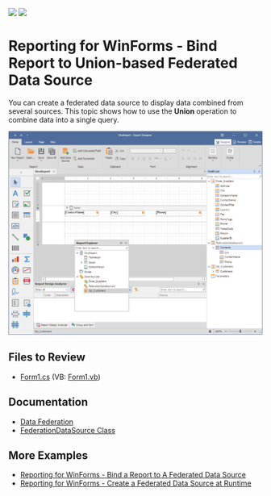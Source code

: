 <!-- default badges list -->
[![](https://img.shields.io/badge/Open_in_DevExpress_Support_Center-FF7200?style=flat-square&logo=DevExpress&logoColor=white)](https://supportcenter.devexpress.com/ticket/details/T830859)
[![](https://img.shields.io/badge/📖_How_to_use_DevExpress_Examples-e9f6fc?style=flat-square)](https://docs.devexpress.com/GeneralInformation/403183)
<!-- default badges end -->
# Reporting for WinForms - Bind Report to Union-based Federated Data Source

You can create a federated data source to display data combined from several sources. This topic shows how to use the **Union** operation to combine data into a single query.

![Report Designer - Union-based Federated Data Source](Images/screenshot.png)

## Files to Review

- [Form1.cs](CS/Reporting-Bind-Report-to-Union-Based-Federated-Data-Source/Form1.cs) (VB: [Form1.vb](VB/Reporting-Bind-Report-to-Union-Based-Federated-Data-Source/Form1.vb))


## Documentation

- [Data Federation](https://docs.devexpress.com/XtraReports/400917/detailed-guide-to-devexpress-reporting/bind-reports-to-data/data-federation)
- [FederationDataSource Class](https://docs.devexpress.com/CoreLibraries/DevExpress.DataAccess.DataFederation.FederationDataSource)

## More Examples

- [Reporting for WinForms - Bind a Report to A Federated Data Source](https://github.com/DevExpress-Examples/Reporting-Bind-Report-To-Federated-Data-Source)
- [Reporting for WinForms - Create a Federated Data Source at Runtime](https://github.com/DevExpress-Examples/how-to-create-a-federated-data-source-at-runtime)
